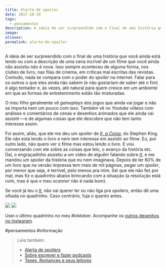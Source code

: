 ```yaml
---
title: Alerta de spoiler
date: 2017-10-19
tags:
  - pensamentos
description: A ideia de ser surpreendido com o final de uma história que você ainda está lendo ou com a descrição de uma cena incrível de um filme que…
image: 
aliases:
permalink: alerta-de-spoiler
---
```

A ideia de ser surpreendido com o final de uma história que você ainda está lendo ou com a descrição de uma cena incrível de um filme que você ainda não assistiu não é nova. Isso sempre aconteceu de alguma forma, nos clubes de livro, nas filas de cinema, em críticas mal escritas das revistas. Contudo, nada se compara com o poder do _spoiler_ na internet. Falar para os outros o que eles ainda não sabem (e não gostariam de saber até o fim) é algo tentador e, às vezes, até natural para quem cresce em um ambiente em que as formas de entretenimento estão tão misturadas.

O meu filho geralmente vê _gameplays_ dos jogos que ainda vai jogar e não se importa nem um pouco com isso. Também vê no _Youtube_ vídeos com análises e comentários de cenas e desenhos animados que ele ainda vai assistir — e de algumas coisas que ele descobre que não tem tanto interesse assim.

Foi assim, aliás, que ele me deu um _spoiler_ de [_It, a Coisa_](http://amzn.to/2x7w3n9), do Stephen King. Ele não está lendo o livro e nem tem interesse em assistir ao filme. Eu, por outro lado, não quero ver o filme mas estou lendo o livro. E vou conversando com ele sobre as coisas que leio, o avanço da história etc. Daí, o engraçadinho assistiu a um vídeo de alguém falando sobre [_It_](http://amzn.to/2x7w3n9), e me mandou um _spoiler_ da história que eu nem imaginava. Depois de ler 60% de um livro que na versão impressa tem mais de mil páginas, pegar um _spoiler_, por menor que seja, é terrível, pelo menos pra mim. Sei que ele não fez por mal, mas fiz o quadrinho abaixo brincando com a situação (a resolução está ruim, mas é que o meu _scanner_ não é nada bom).

Se você já leu o [_It_](http://amzn.to/2x7w3n9), não vai querer ler ou não liga pra _spoilers_, então dê uma olhada no quadrinho. Caso contrário, fuja o quanto antes.

<img src="/assets/img/alerta-de spoiler-medium-1.png">

<img src="/assets/img/alerta-de spoiler-medium-2.jpeg">

Usei o último quadrinho no meu #inktober. Acompanhe os [outros desenhos no instagram](https://www.instagram.com/mrtollens/).


#pensamentos #informação

> Leia também:
> - <a href="/alerta-de-spoilers">Alerta de spoilers</a>
> - <a href="/sobre-escrever-e-fazer-podcasts">Sobre escrever e fazer podcasts</a>
> - <a href="/teses-romances-e-seus-leitores">Teses, Romances e seus leitores</a>
